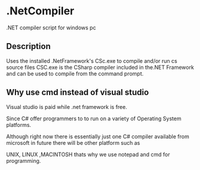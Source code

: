# .NetCompiler
 .NET compiler script for windows pc

## Description
Uses the installed .NetFramework's CSc.exe to compile and/or run cs source files
CSC.exe is the CSharp compiler included in the.NET Framework and can be used to compile from the command prompt. 

## Why use cmd instead of visual studio

Visual studio is paid while .net framework is free.

Since C# offer programmers to to run on a variety of Operating System platforms. 

Although right now there is essentially just one C# compiler available from microsoft in future there will be other platform such as 

UNIX, LINUX ,MACINTOSH thats why we use notepad and cmd for programming.
